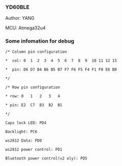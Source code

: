 ### YD60BLE

Author: YANG

MCU: Atmega32u4

### Some infomation for debug

`/* Column pin configuration`

`*  col: 0  1  2  3  4  5  6  7  8  9  10 11 12 13`

`*  pin: D6 D7 B4 B6 B5 B7 F7 F6 F5 F4 F1 F0 E6 B0`

`*/`

`/* Row pin configuration`

`* row: 0   1   2   3   4`

`* pin: E2  C7  B3  B2  B1`

`*/`

`Caps lock LED: PD4`

`Backlight: PC6`

`ws2812 Data: PD0`

`ws2812 power control: PD1`

`Bluetooth power control(v2 oly): PD5`

